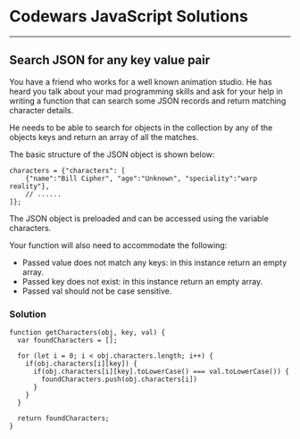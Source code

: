 # Codewars JavaScript Solutions

---

## Search JSON for any key value pair

You have a friend who works for a well known animation studio. He has heard you talk about your mad programming skills and ask for your help in writing a function that can search some JSON records and return matching character details.

He needs to be able to search for objects in the collection by any of the objects keys and return an array of all the matches.

The basic structure of the JSON object is shown below:

```
characters = {"characters": [
    {"name":"Bill Cipher", "age":"Unknown", "speciality":"warp reality"},
    // ......
]};
```

The JSON object is preloaded and can be accessed using the variable characters.

Your function will also need to accommodate the following:

- Passed value does not match any keys: in this instance return an empty array.
- Passed key does not exist: in this instance return an empty array.
- Passed val should not be case sensitive.

### Solution

```
function getCharacters(obj, key, val) {
  var foundCharacters = [];

  for (let i = 0; i < obj.characters.length; i++) {
    if(obj.characters[i][key]) {
      if(obj.characters[i][key].toLowerCase() === val.toLowerCase()) {
        foundCharacters.push(obj.characters[i])
      }
    }
  }

  return foundCharacters;
}
```
